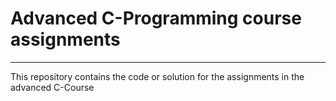<h1>Advanced C-Programming course assignments</h1>
<hr />
<p>This repository contains the code or solution for the assignments in the advanced C-Course</p>
